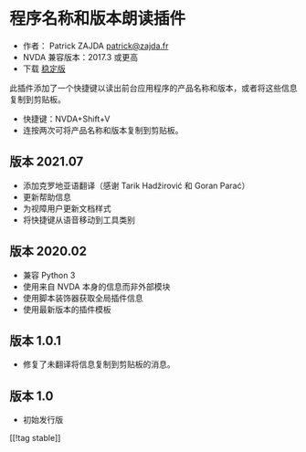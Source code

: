 # 程序名称和版本朗读插件 #

* 作者： Patrick ZAJDA <patrick@zajda.fr>
* NVDA 兼容版本：2017.3 或更高
* 下载 [稳定版][1]

此插件添加了一个快捷键以读出前台应用程序的产品名称和版本，或者将这些信息复制到剪贴板。

* 快捷键：NVDA+Shift+V
* 连按两次可将产品名称和版本复制到剪贴板。

## 版本 2021.07 ##

* 添加克罗地亚语翻译（感谢 Tarik Hadžirović 和 Goran Parać）
* 更新帮助信息
* 为视障用户更新文档样式
* 将快捷键从语音移动到工具类别

## 版本 2020.02 ##

* 兼容 Python 3
* 使用来自 NVDA 本身的信息而非外部模块
* 使用脚本装饰器获取全局插件信息
* 使用最新版本的插件模板

## 版本 1.0.1 ##

* 修复了未翻译将信息复制到剪贴板的消息。

## 版本 1.0 ##

* 初始发行版

[[!tag stable]]

[1]: https://addons.nvda-project.org/files/get.php?file=spnav
